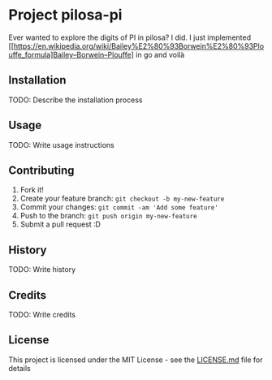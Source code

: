 # Project pilosa-pi

Ever wanted to explore the digits of PI in pilosa? I did.  I just implemented [[https://en.wikipedia.org/wiki/Bailey%E2%80%93Borwein%E2%80%93Plouffe_formula]Bailey–Borwein–Plouffe] in go and voilà

## Installation

TODO: Describe the installation process

## Usage

TODO: Write usage instructions

## Contributing

1. Fork it!
2. Create your feature branch: `git checkout -b my-new-feature`
3. Commit your changes: `git commit -am 'Add some feature'`
4. Push to the branch: `git push origin my-new-feature`
5. Submit a pull request :D

## History

TODO: Write history

## Credits

TODO: Write credits

## License

This project is licensed under the MIT License - see the [LICENSE.md](LICENSE.md) file for details
